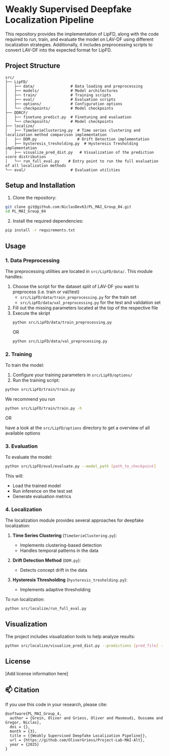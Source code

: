 # Weakly Supervised Deepfake Localization Pipeline

This repository provides the implementation of LipFD, along with the code required to run, train, and evaluate the model on LAV-DF using different localization strategies. Additionally, it includes preprocessing scripts to convert LAV-DF into the expected format for LipFD.

## Project Structure

```
src/
├── LipFD/                  
│   ├── data/                # Data loading and preprocessing
│   ├── models/              # Model architectures
│   ├── train/               # Training scripts
│   ├── eval/                # Evaluation scripts
│   ├── options/             # Configuration options
│   └── checkpoints/         # Model checkpoints
├── DDRCF/   
│   ├── finetune_predict.py  # Finetuning and evaluation             
│   └── checkpoints/         # Model checkpoints
├── localize/                
│   ├── TimeSerieClustering.py  # Time series clustering and localization method comparison implementation
│   ├── DDM.py                  # Drift Detection implementation
│   ├── hysteresis_tresholding.py  # Hysteresis Tresholding implementation
│   ├── visualize_pred_dist.py   # Visualization of the prediction score distribution
│   └── run_full_eval.py    # Entry point to run the full evaluation of all localization methods
└── eval/                    # Evaluation utilities
```

## Setup and Installation

1. Clone the repository:

```bash
git clone git@github.com:NiclasDev63/PL_MAI_Group_04.git
cd PL_MAI_Group_04
```

2. Install the required dependencies:

```bash
pip install -r requirements.txt
```

## Usage

### 1. Data Preprocessing

The preprocessing utilities are located in `src/LipFD/data/`. This module handles:

1. Choose the script for the dataset split of LAV-DF you want to preprocess (i.e. train or val/test)
    - ``src/LipFD/data/train_preprocessing.py`` for the train set
    - ``src/LipFD/data/val_preprocessing.py`` for the test and validation set
2. Fill out the missing parameters located at the top of the respective file
3. Execute the skript
    ```bash
    python src/LipFD/data/train_preprocessing.py
    ```
    OR
    ```bash
    python src/LipFD/data/val_preprocessing.py
    ```



### 2. Training

To train the model:

1. Configure your training parameters in `src/LipFD/options/`
2. Run the training script:

```bash
python src/LipFD/train/train.py
```

We recommend you run

```bash
python src/LipFD/train/train.py -h
```

OR 

have a look at the ``src/LipFD/options`` directory to get a overview of all available options

### 3. Evaluation

To evaluate the model:

```bash
python src/LipFD/eval/evaluate.py --model_path [path_to_checkpoint]
```

This will:

- Load the trained model
- Run inference on the test set
- Generate evaluation metrics

### 4. Localization

The localization module provides several approaches for deepfake localization:

1. **Time Series Clustering** (`TimeSerieClustering.py`):

   - Implements clustering-based detection
   - Handles temporal patterns in the data

2. **Drift Detection Method** (`DDM.py`):

   - Detects concept drift in the data

3. **Hysteresis Thresholding** (`hysteresis_tresholding.py`):
   - Implements adaptive thresholding

To run localization:

```bash
python src/localize/run_full_eval.py
```

## Visualization

The project includes visualization tools to help analyze results:

```bash
python src/localize/visualize_pred_dist.py --predictions [pred_file] --output [output_dir]
```

## License

[Add license information here]

## :mailbox: Citation

If you use this code in your research, please cite:

```
@software{PL_MAI_Group_4,
  author = {Grein, Oliver and Griess, Oliver and Masmoudi, Oussama and Gregor, Niclas},
  doi = {},
  month = {3},
  title = {{Weakly Supervised Deepfake Localization Pipeline}},
  url = {https://github.com/OliverGriess/Project-Lab-MAI-Alt},
  year = {2025}
}
```
